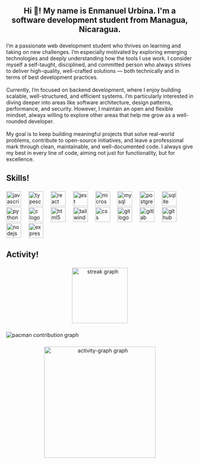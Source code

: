 <h2 align="center">Hi 👋! My name is Enmanuel Urbina. I'm a software development student from Managua, Nicaragua.</h2>

###

<p align="left">I’m a passionate web development student who thrives on learning and taking on new challenges. I’m especially motivated by exploring emerging technologies and deeply understanding how the tools I use work. I consider myself a self-taught, disciplined, and committed person who always strives to deliver high-quality, well-crafted solutions — both technically and in terms of best development practices.<br><br>Currently, I’m focused on backend development, where I enjoy building scalable, well-structured, and efficient systems. I’m particularly interested in diving deeper into areas like software architecture, design patterns, performance, and security. However, I maintain an open and flexible mindset, always willing to explore other areas that help me grow as a well-rounded developer.<br><br>My goal is to keep building meaningful projects that solve real-world problems, contribute to open-source initiatives, and leave a professional mark through clean, maintainable, and well-documented code. I always give my best in every line of code, aiming not just for functionality, but for excellence.</p>

###

<h2 align="left">Skills!</h2>

###

<div align="left">
  <img src="https://cdn.jsdelivr.net/gh/devicons/devicon/icons/javascript/javascript-original.svg" height="40" alt="javascript logo"  />
  <img width="12" />
  <img src="https://cdn.jsdelivr.net/gh/devicons/devicon/icons/typescript/typescript-original.svg" height="40" alt="typescript logo"  />
  <img width="12" />
  <img src="https://cdn.jsdelivr.net/gh/devicons/devicon/icons/react/react-original.svg" height="40" alt="react logo"  />
  <img width="12" />
  <img src="https://cdn.jsdelivr.net/gh/devicons/devicon/icons/jest/jest-plain.svg" height="40" alt="jest logo"  />
  <img width="12" />
  <img src="https://cdn.jsdelivr.net/gh/devicons/devicon/icons/microsoftsqlserver/microsoftsqlserver-plain.svg" height="40" alt="microsoftsqlserver logo"  />
  <img width="12" />
  <img src="https://cdn.jsdelivr.net/gh/devicons/devicon/icons/mysql/mysql-original.svg" height="40" alt="mysql logo"  />
  <img width="12" />
  <img src="https://cdn.jsdelivr.net/gh/devicons/devicon/icons/postgresql/postgresql-original.svg" height="40" alt="postgresql logo"  />
  <img width="12" />
  <img src="https://cdn.jsdelivr.net/gh/devicons/devicon/icons/sqlite/sqlite-original.svg" height="40" alt="sqlite logo"  />
  <img width="12" />
  <img src="https://cdn.jsdelivr.net/gh/devicons/devicon/icons/python/python-original.svg" height="40" alt="python logo"  />
  <img width="12" />
  <img src="https://cdn.jsdelivr.net/gh/devicons/devicon/icons/c/c-original.svg" height="40" alt="c logo"  />
  <img width="12" />
  <img src="https://cdn.jsdelivr.net/gh/devicons/devicon/icons/html5/html5-original.svg" height="40" alt="html5 logo"  />
  <img width="12" />
  <img src="https://cdn.jsdelivr.net/gh/devicons/devicon/icons/tailwindcss/tailwindcss-original-wordmark.svg" height="40" alt="tailwindcss logo"  />
  <img width="12" />
  <img src="https://cdn.jsdelivr.net/gh/devicons/devicon/icons/css3/css3-original.svg" height="40" alt="css logo"  />
  <img width="12" />
  <img src="https://cdn.jsdelivr.net/gh/devicons/devicon/icons/git/git-original.svg" height="40" alt="git logo"  />
  <img width="12" />
  <img src="https://cdn.jsdelivr.net/gh/devicons/devicon/icons/gitlab/gitlab-original.svg" height="40" alt="gitlab logo"  />
  <img width="12" />
  <img src="https://cdn.jsdelivr.net/gh/devicons/devicon/icons/github/github-original.svg" height="40" alt="github logo"  />
  <img width="12" />
  <img src="https://cdn.jsdelivr.net/gh/devicons/devicon/icons/nodejs/nodejs-original.svg" height="40" alt="nodejs logo"  />
  <img width="12" />
  <img src="https://cdn.jsdelivr.net/gh/devicons/devicon/icons/express/express-original.svg" height="40" alt="express logo"  />
</div>

###

<h2 align="left">Activity!</h2>

###

<div align="center">
  <img src="https://streak-stats.demolab.com?user=Enmanuel060304&locale=en&mode=daily&theme=dark&hide_border=false&border_radius=5" height="150" alt="streak graph"  />
</div>

###

<picture>
  <source media="(prefers-color-scheme: dark)" srcset="https://raw.githubusercontent.com/Enmanuel060304/Enmanuel060304/output/pacman-contribution-graph-dark.svg">
  <source media="(prefers-color-scheme: light)" srcset="https://raw.githubusercontent.com/Enmanuel060304/Enmanuel060304/output/pacman-contribution-graph.svg">
  <img alt="pacman contribution graph" src="https://raw.githubusercontent.com/Enmanuel060304/Enmanuel060304/output/pacman-contribution-graph.svg">
</picture>

###

<div align="center">
  <img src="https://github-readme-activity-graph.vercel.app/graph?username=Enmanuel060304&radius=16&theme=github-dark&area=true&order=5" height="300" alt="activity-graph graph"  />
</div>

###
